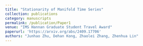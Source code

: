 ```yaml
---
title: "Stationarity of Manifold Time Series"
collection: publications
category: manuscripts
permalink: /publication/Paper1
venue: "IMS Hannan Graduate Student Travel Award"
paperurl: 'https://arxiv.org/abs/2409.17706'
authors: "Junhao Zhu, Dehan Kong, Zhaolei Zhang, Zhenhua Lin"
---
```

